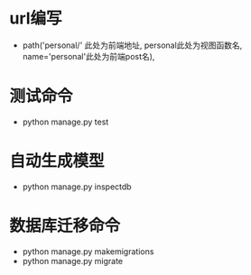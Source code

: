 # url编写
- path('personal/' 此处为前端地址, personal此处为视图函数名, name='personal'此处为前端post名),
# 测试命令
- python manage.py test
# 自动生成模型
- python manage.py inspectdb 
# 数据库迁移命令
- python manage.py makemigrations
- python manage.py migrate
